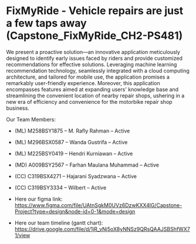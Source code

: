 # FixMyRide - Vehicle repairs are just a few taps away (Capstone_FixMyRide_CH2-PS481)

We present a proactive solution—an innovative application meticulously designed to identify early issues faced by riders and provide customized recommendations for effective solutions. Leveraging machine learning recommendation technology, seamlessly integrated with a cloud computing architecture, and tailored for mobile use, the application promises a remarkably user-friendly experience. Moreover, this application encompasses features aimed at expanding users' knowledge base and streamlining the convenient location of nearby repair shops, ushering in a new era of efficiency and convenience for the motorbike repair shop business.


Our Team Members: 
- (ML) M258BSY1875 – M. Rafly Rahman – Active
- (ML) M296BSX0587 – Wanda Gustrifa – Active
- (ML)  M225BSY0419 – Hendri Kurniawan  – Active
- (MD) A009BSY2567 – Farhan Maulana Muhammad – Active
- (CC) C319BSX4271 – Hajarani Syadzwana – Active
- (CC) C319BSY3334 – Wilbert – Active

- Here our figma link: 
https://www.figma.com/file/UAtnSgkM0UVz6DzwKXX4lG/Capstone-Project?type=design&node-id=0-1&mode=design 
- Here our team timeline (gantt chart): 
https://drive.google.com/file/d/1jR_vNj5oX8yNNSz9QRsQAAJSBShfWX71/view 
